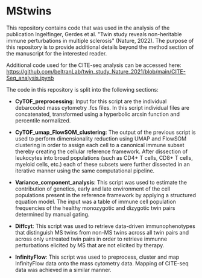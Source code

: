# MStwins
This repository contains code that was used in the analysis of the publication Ingelfinger, Gerdes et al. "Twin study reveals non-heritable immune perturbations in multiple sclerosis" (Nature, 2022). The purpose of this repository is to provide additional details beyond the method section of the manuscript for the interested reader. 

Additional code used for the CITE-seq analysis can be accessed here:
https://github.com/beltranLab/twin_study_Nature_2021/blob/main/CITE-Seq_analysis.ipynb

The code in this repository is split into the following sections:

- **CyTOF_preprocessing**: 
Input for this script are the individual debarcoded mass cytometry .fcs files. In this script individual files are concatenated, transformed using a hyperbolic arcsin function and percentile normalized.

- **CyTOF_umap_FlowSOM_clustering**: 
The output of the previous script is used to perform dimensionality reduction using UMAP and FlowSOM clustering in order to assign each cell to a canonical immune subset thereby creating the cellular reference framework. After dissection of leukocytes into broad populations (such as CD4+ T cells, CD8+ T cells, myeloid cells, etc.) each of these subsets were further dissected in an iterative manner using the same computational pipeline.

- **Variance_component_analysis**: 
This script was used to estimate the contribution of genetics, early and late environment of the cell populations present in the reference framework by applying a structured equation model. The input was a table of immune cell population frequencies of the healthy monozygotic and dizygotic twin pairs determined by manual gating.

- **Diffcyt**: 
This script was used to retrieve data-driven immunophenotypes that distinguish MS twins from non-MS twins across all twin pairs and across only untreated twin pairs in order to retrieve immunne perturbations elicited by MS that are not elicited by therapy.

- **InfinityFlow**: 
This script was used to preprocess, cluster and map InfinityFlow data onto the mass cytometry data. Mapping of CITE-seq data was achieved in a similar manner.

